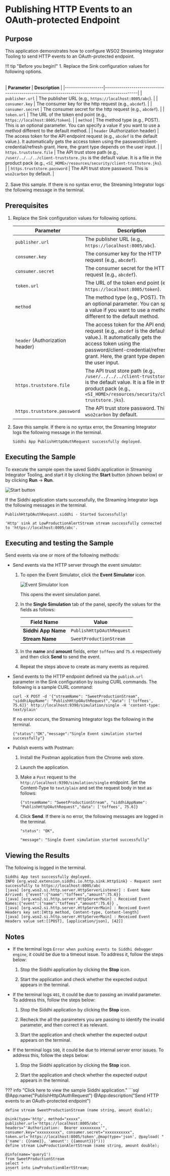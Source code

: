 # Publishing HTTP Events to an OAuth-protected Endpoint

## Purpose

This application demonstrates how to configure WSO2 Streaming Integrator Tooling to send HTTP events to an OAuth-protected endpoint.

!!! tip "Before you begin!"
    1. Replace the Sink configuration values for following options.<br/><br/>    
        | **Parameter**     | **Description**                                                                              |
        |-------------------|----------------------------------------------------------------------------------------------|
        | `publisher.url`   | The publisher URL (e.g., `https://localhost:8005/abc`).                                      |
        | `consumer.key`    | The consumer key for the http request (e.g., `abcdef`).                                      |
        | `consumer.secret` | The consumer secret for the http request (e.g., `abcdef`).                                   |
        | `token.url`       | The URL of the token end point (e.g., `https://localhost:8005/token`).                       |
        | `method`          | The method type (e.g., POST). This is an optional parameter. You can specify a value if you want to use a method different to the default method. |
        | `header` (Authorization header) | The access token for the API endpoint request (e.g., `abcdef` is the default value.). It automatically gets the access token using the password/client-credential/refresh grant. Here, the grant type depends on the user input. |
        | `https.truststore.file` | The API trust store path (e.g., `/user/../../../client-truststore.jks` is the default value. It is a file in the product pack (e.g., `<SI_HOME>/resources/security/client-truststore.jks`). |
        | `https.truststore.password` | The API trust store password. This is `wso2carbon` by default. |
        <br/><br/>
    2. Save this sample. If there is no syntax error, the Streaming Integrator logs the following message in the terminal.
	 
## Prerequisites

1. Replace the Sink configuration values for following options.

    | **Parameter**     | **Description**                                                                              |
    |-------------------|----------------------------------------------------------------------------------------------|
    | `publisher.url`   | The publisher URL (e.g., `https://localhost:8005/abc`).                                      |
    | `consumer.key`    | The consumer key for the HTTP request (e.g., `abcdef`).                                      |
    | `consumer.secret` | The consumer secret for the HTTP request (e.g., `abcdef`).                                   |
    | `token.url`       | The URL of the token end point (e.g., `https://localhost:8005/token`).                       |
    | `method`          | The method type (e.g., POST). This is an optional parameter. You can specify a value if you want to use a method different to the default method. |
    | `header` (Authorization header) | The access token for the API endpoint request (e.g., `abcdef` is the default value.). It automatically gets the access token using the password/client-credential/refresh grant. Here, the grant type depends on the user input. |
    | `https.truststore.file` | The API trust store path (e.g., `/user/../../../client-truststore.jks` is the default value. It is a file in the product pack (e.g., `<SI_HOME>/resources/security/client-truststore.jks`). |
    | `https.truststore.password` | The API trust store password. This is `wso2carbon` by default. |


2. Save this sample. If there is no syntax error, the Streaming Integrator logs the following message in the terminal.

    `Siddhi App PublishHttpOAuthRequest successfully deployed.`

## Executing the Sample

To execute the sample open the saved Siddhi application in Streaming Integrator Tooling, and start it by clicking the **Start** button (shown below) or by clicking **Run** -> **Run**.

![Start button]({{base_path}}/assets/img/streaming/amazon-s3-sink-sample/start.png)

If the Siddhi application starts successfully, the Streaming Integrator logs the following messages in the terminal.

```
PublishHttpOAuthRequest.siddhi - Started Successfully!
```

```
'Http' sink at LowProductionAlertStream stream successfully connected to 'https://localhost:8005/abc'.
```

## Executing and testing the Sample

Send events via one or more of the following methods:

* Send events via the HTTP server through the event simulator:

    1. To open the Event Simulator, click the **Event Simulator** icon.
       
        ![Event Simulator Icon]({{base_path}}/assets/img/streaming/testing-siddhi-applications/event-simulation-icon.png)
       
        This opens the event simulation panel.
        
	2. In the **Single Simulation** tab of the panel, specify the values for the fields as follows:
	
	    | **Field Name**      | **Value**                 |
	    |---------------------|---------------------------|
	    | **Siddhi App Name** | `PublishHttpOAuthRequest` |
	    | **Stream Name**     | `SweetProductionStream`   |

    3. In the **name** and **amount** fields, enter `toffees` and `75.6` respectively and then click **Send** to send the event.
    
    4. Repeat the steps above to create as many events as required.

* Send events to the HTTP endpoint defined via the `publish.url` parameter in the Sink configuration by issuing CURL commands. The following is a sample CURL command:
    
    ```
    curl -X POST -d '{"streamName": "SweetProductionStream", "siddhiAppName": "PublishHttpOAuthRequest","data": ['toffees', 75.6]}' http://localhost:9390/simulation/single -H 'content-type: text/plain'
    ```
       
    If no error occurs, the Streaming Integrator logs the following in the terminal.

    ```
    {"status":"OK","message":"Single Event simulation started successfully"}
    ```

* Publish events with Postman:

    1. Install the Postman application from the Chrome web store.
    
    2. Launch the application.
    
    3. Make a `Post` request to the `http://localhost:9390/simulation/single` endpoint. Set the Content-Type to `text/plain` and set the request body in text as follows:
    
        ```
        {"streamName": "SweetProductionStream", "siddhiAppName": "PublishHttpOAuthRequest","data": ['toffees', 75.6]}
        ```
       
    4. Click **Send**. If there is no error, the following messages are logged in the terminal.
    
        ```
        "status": "OK",
        ```
       
        ```
        "message": "Single Event simulation started successfully"
        ```

## Viewing the Results

The following is logged in the terminal.

```
Siddhi App test successfully deployed.
INFO {org.wso2.extension.siddhi.io.http.sink.HttpSink} - Request sent successfully to https://localhost:8005/abc
[java] [org.wso2.si.http.server.HttpServerListener] : Event Name Arrived: {"event":{"name":"toffees","amount":75.6}}
[java] [org.wso2.si.http.server.HttpServerMain] : Received Event Names:{"event":{"name":"toffees","amount":75.6}} ,
[java] [org.wso2.si.http.server.HttpServerMain] : Received Event Headers key set:[Http_method, Content-type, Content-length]
[java] [org.wso2.si.http.server.HttpServerMain] : Received Event Headers value set:[[POST], [application/json], [42]]
```

## Notes

- If the terminal logs `Error when pushing events to Siddhi debugger engine`, it could be due to a timeout issue. To address it, follow the steps below:

    1. Stop the Siddhi application by clicking the **Stop** icon.
    
    2. Start the application and check whether the expected output appears in the terminal.

- If the terminal logs `401`, it could be due to passing an invalid parameter. To address this, follow the steps below:

    1. Stop the Siddhi application by clicking the **Stop** icon.
    
    2. Recheck the all the parameters you are passing to identify the invalid parameter, and then correct it as relevant.
    
    3. Start the application and check whether the expected output appears on the terminal.

- If the terminal logs `500`, it could be due to internal server error issues. To address this, follow the steps below:

    1. Stop the Siddhi application by clicking the **Stop** icon.
    
    2. Start the application and check whether the expected output appears in the terminal.

??? info "Click here to view the sample Siddhi application."
    ```sql
    @App:name("PublishHttpOAuthRequest")
    @App:description("Send HTTP events to an OAuth-protected endpoint")
       
    define stream SweetProductionStream (name string, amount double);
    
    @sink(type='http', method="xxxxx", publisher.url='https://localhost:8005/abc',
    headers="'Authorization:  Bearer xxxxxxxxx'", consumer.key="xxxxxxxxxx", consumer.secret="xxxxxxxxxxx",
    token.url='https://localhost:8005/token',@map(type='json', @payload( "{'name': {{name}}, 'amount': {{amount}}}")))
    define stream LowProductionAlertStream (name string, amount double);
    
    @info(name='query1')
    from SweetProductionStream
    select *
    insert into LowProductionAlertStream;
    ```